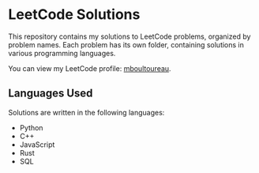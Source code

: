# LeetCode Solutions

This repository contains my solutions to LeetCode problems, organized by problem names. Each problem has its own folder, containing solutions in various programming languages.

You can view my LeetCode profile: [mboultoureau](https://leetcode.com/u/mboultoureau/).

## Languages Used

Solutions are written in the following languages:

- Python
- C++
- JavaScript
- Rust
- SQL
